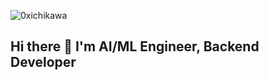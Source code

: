 <p align="left"> <img src="https://komarev.com/ghpvc/?username=0xichikawa&label=Profile%20views&color=0e75b6&style=flat" alt="0xichikawa" /> </p>

## Hi there 👋 I'm AI/ML Engineer, Backend Developer

<!--
**0xichikawa/0xichikawa** is a ✨ _special_ ✨ repository because its `README.md` (this file) appears on your GitHub profile.

Here are some ideas to get you started:

- 🔭 I’m currently working on ...
- 🌱 I’m currently learning ...
- 👯 I’m looking to collaborate on ...
- 🤔 I’m looking for help with ...
- 💬 Ask me about ...
- 📫 How to reach me: ...
- 😄 Pronouns: ...
- ⚡ Fun fact: ...
-->
